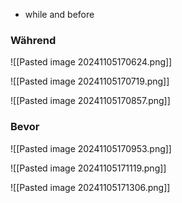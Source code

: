+ while and before

### Während 

![[Pasted image 20241105170624.png]]

![[Pasted image 20241105170719.png]]

![[Pasted image 20241105170857.png]]


### Bevor 

![[Pasted image 20241105170953.png]]

![[Pasted image 20241105171119.png]]

![[Pasted image 20241105171306.png]]


